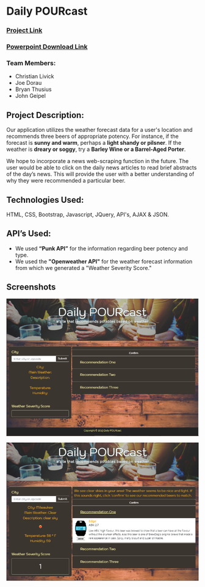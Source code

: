 # Daily POURcast
### [Project Link](https://johnpgeipel.github.io/Awesome_Project/)

### [Powerpoint Download Link](https://github.com/johnpgeipel/Awesome_Project/blob/master/Daily%20POURcast.pptx?raw=true)

### Team Members:
* Christian Livick
* Joe Dorau
* Bryan Thusius
* John Geipel


## Project Description:
Our application utilizes the weather forecast data for a user's location and recommends three beers of appropriate potency. For instance, if the forecast is **sunny and warm**, perhaps a **light shandy or pilsner**. If the weather is **dreary or soggy**, try a **Barley Wine or a Barrel-Aged Porter**.

We hope to incorporate a news web-scraping function in the future. The user would be able to click on the daily news articles to read brief abstracts of the day’s news. This will provide the user with a better understanding of why they were recommended a particular beer. 

## Technologies Used:
HTML, CSS, Bootstrap, Javascript, JQuery, API's, AJAX & JSON. 

## API’s Used:
* We used **“Punk API”** for the information regarding beer potency and type.
* We used the **"Openweather API"** for the weather forecast information from which we generated a "Weather Severity Score."

## Screenshots
![Landing Page](assets/images/project_one.PNG)

![Landing Page](assets/images/project_two.PNG)

<!-- ## Breakdown of Tasks:
Gather API data, analyze JSON, etc.
Create user interface
Write script -->
